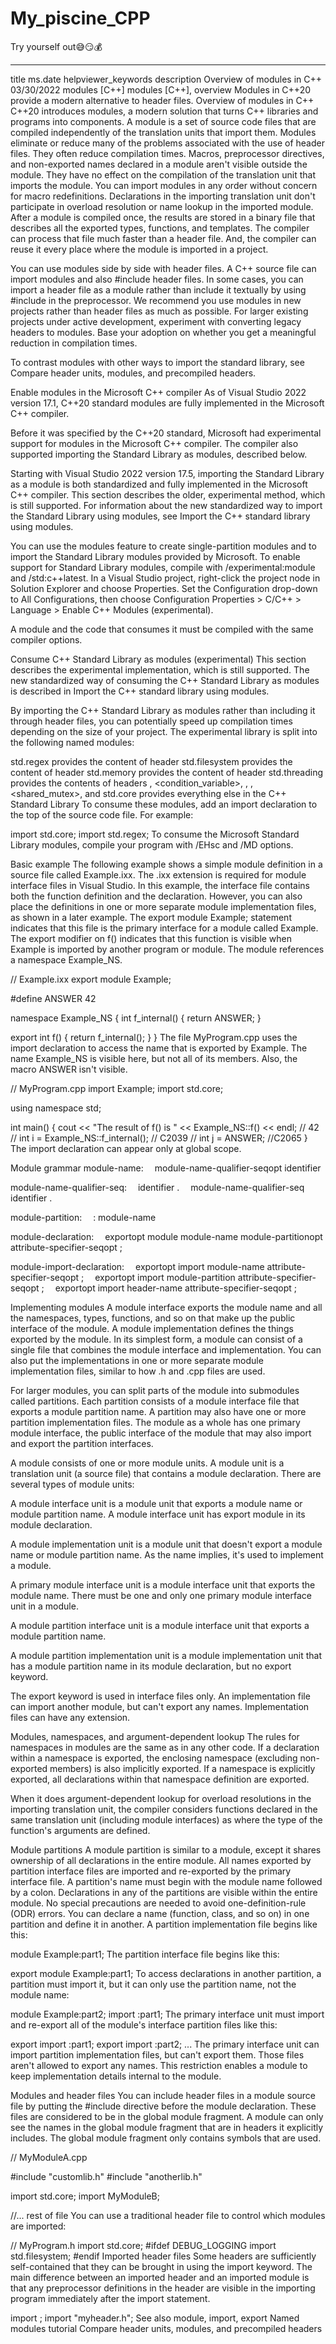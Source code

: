# My_piscine_CPP
Try yourself out😅😏💰
************************************************************************************************
title	ms.date	helpviewer_keywords	description
Overview of modules in C++
03/30/2022
modules [C++]
modules [C++], overview
Modules in C++20 provide a modern alternative to header files.
Overview of modules in C++
C++20 introduces modules, a modern solution that turns C++ libraries and programs into components. A module is a set of source code files that are compiled independently of the translation units that import them. Modules eliminate or reduce many of the problems associated with the use of header files. They often reduce compilation times. Macros, preprocessor directives, and non-exported names declared in a module aren't visible outside the module. They have no effect on the compilation of the translation unit that imports the module. You can import modules in any order without concern for macro redefinitions. Declarations in the importing translation unit don't participate in overload resolution or name lookup in the imported module. After a module is compiled once, the results are stored in a binary file that describes all the exported types, functions, and templates. The compiler can process that file much faster than a header file. And, the compiler can reuse it every place where the module is imported in a project.

You can use modules side by side with header files. A C++ source file can import modules and also #include header files. In some cases, you can import a header file as a module rather than include it textually by using #include in the preprocessor. We recommend you use modules in new projects rather than header files as much as possible. For larger existing projects under active development, experiment with converting legacy headers to modules. Base your adoption on whether you get a meaningful reduction in compilation times.

To contrast modules with other ways to import the standard library, see Compare header units, modules, and precompiled headers.

Enable modules in the Microsoft C++ compiler
As of Visual Studio 2022 version 17.1, C++20 standard modules are fully implemented in the Microsoft C++ compiler.

Before it was specified by the C++20 standard, Microsoft had experimental support for modules in the Microsoft C++ compiler. The compiler also supported importing the Standard Library as modules, described below.

Starting with Visual Studio 2022 version 17.5, importing the Standard Library as a module is both standardized and fully implemented in the Microsoft C++ compiler. This section describes the older, experimental method, which is still supported. For information about the new standardized way to import the Standard Library using modules, see Import the C++ standard library using modules.

You can use the modules feature to create single-partition modules and to import the Standard Library modules provided by Microsoft. To enable support for Standard Library modules, compile with /experimental:module and /std:c++latest. In a Visual Studio project, right-click the project node in Solution Explorer and choose Properties. Set the Configuration drop-down to All Configurations, then choose Configuration Properties > C/C++ > Language > Enable C++ Modules (experimental).

A module and the code that consumes it must be compiled with the same compiler options.

Consume C++ Standard Library as modules (experimental)
This section describes the experimental implementation, which is still supported. The new standardized way of consuming the C++ Standard Library as modules is described in Import the C++ standard library using modules.

By importing the C++ Standard Library as modules rather than including it through header files, you can potentially speed up compilation times depending on the size of your project. The experimental library is split into the following named modules:

std.regex provides the content of header <regex>
std.filesystem provides the content of header <filesystem>
std.memory provides the content of header <memory>
std.threading provides the contents of headers <atomic>, <condition_variable>, <future>, <mutex>, <shared_mutex>, and <thread>
std.core provides everything else in the C++ Standard Library
To consume these modules, add an import declaration to the top of the source code file. For example:

import std.core;
import std.regex;
To consume the Microsoft Standard Library modules, compile your program with /EHsc and /MD options.

Basic example
The following example shows a simple module definition in a source file called Example.ixx. The .ixx extension is required for module interface files in Visual Studio. In this example, the interface file contains both the function definition and the declaration. However, you can also place the definitions in one or more separate module implementation files, as shown in a later example. The export module Example; statement indicates that this file is the primary interface for a module called Example. The export modifier on f() indicates that this function is visible when Example is imported by another program or module. The module references a namespace Example_NS.

// Example.ixx
export module Example;

#define ANSWER 42

namespace Example_NS
{
   int f_internal() {
        return ANSWER;
      }

   export int f() {
      return f_internal();
   }
}
The file MyProgram.cpp uses the import declaration to access the name that is exported by Example. The name Example_NS is visible here, but not all of its members. Also, the macro ANSWER isn't visible.

// MyProgram.cpp
import Example;
import std.core;

using namespace std;

int main()
{
   cout << "The result of f() is " << Example_NS::f() << endl; // 42
   // int i = Example_NS::f_internal(); // C2039
   // int j = ANSWER; //C2065
}
The import declaration can appear only at global scope.

Module grammar
module-name:
 module-name-qualifier-seqopt identifier

module-name-qualifier-seq:
 identifier .
 module-name-qualifier-seq identifier .

module-partition:
 : module-name

module-declaration:
 exportopt module module-name module-partitionopt attribute-specifier-seqopt ;

module-import-declaration:
 exportopt import module-name attribute-specifier-seqopt ;
 exportopt import module-partition attribute-specifier-seqopt ;
 exportopt import header-name attribute-specifier-seqopt ;

Implementing modules
A module interface exports the module name and all the namespaces, types, functions, and so on that make up the public interface of the module. A module implementation defines the things exported by the module. In its simplest form, a module can consist of a single file that combines the module interface and implementation. You can also put the implementations in one or more separate module implementation files, similar to how .h and .cpp files are used.

For larger modules, you can split parts of the module into submodules called partitions. Each partition consists of a module interface file that exports a module partition name. A partition may also have one or more partition implementation files. The module as a whole has one primary module interface, the public interface of the module that may also import and export the partition interfaces.

A module consists of one or more module units. A module unit is a translation unit (a source file) that contains a module declaration. There are several types of module units:

A module interface unit is a module unit that exports a module name or module partition name. A module interface unit has export module in its module declaration.

A module implementation unit is a module unit that doesn't export a module name or module partition name. As the name implies, it's used to implement a module.

A primary module interface unit is a module interface unit that exports the module name. There must be one and only one primary module interface unit in a module.

A module partition interface unit is a module interface unit that exports a module partition name.

A module partition implementation unit is a module implementation unit that has a module partition name in its module declaration, but no export keyword.

The export keyword is used in interface files only. An implementation file can import another module, but can't export any names. Implementation files can have any extension.

Modules, namespaces, and argument-dependent lookup
The rules for namespaces in modules are the same as in any other code. If a declaration within a namespace is exported, the enclosing namespace (excluding non-exported members) is also implicitly exported. If a namespace is explicitly exported, all declarations within that namespace definition are exported.

When it does argument-dependent lookup for overload resolutions in the importing translation unit, the compiler considers functions declared in the same translation unit (including module interfaces) as where the type of the function's arguments are defined.

Module partitions
A module partition is similar to a module, except it shares ownership of all declarations in the entire module. All names exported by partition interface files are imported and re-exported by the primary interface file. A partition's name must begin with the module name followed by a colon. Declarations in any of the partitions are visible within the entire module. No special precautions are needed to avoid one-definition-rule (ODR) errors. You can declare a name (function, class, and so on) in one partition and define it in another. A partition implementation file begins like this:

module Example:part1;
The partition interface file begins like this:

export module Example:part1;
To access declarations in another partition, a partition must import it, but it can only use the partition name, not the module name:

module Example:part2;
import :part1;
The primary interface unit must import and re-export all of the module's interface partition files like this:

export import :part1;
export import :part2;
...
The primary interface unit can import partition implementation files, but can't export them. Those files aren't allowed to export any names. This restriction enables a module to keep implementation details internal to the module.

Modules and header files
You can include header files in a module source file by putting the #include directive before the module declaration. These files are considered to be in the global module fragment. A module can only see the names in the global module fragment that are in headers it explicitly includes. The global module fragment only contains symbols that are used.

// MyModuleA.cpp

#include "customlib.h"
#include "anotherlib.h"

import std.core;
import MyModuleB;

//... rest of file
You can use a traditional header file to control which modules are imported:

// MyProgram.h
import std.core;
#ifdef DEBUG_LOGGING
import std.filesystem;
#endif
Imported header files
Some headers are sufficiently self-contained that they can be brought in using the import keyword. The main difference between an imported header and an imported module is that any preprocessor definitions in the header are visible in the importing program immediately after the import statement.

import <vector>;
import "myheader.h";
See also
module, import, export
Named modules tutorial
Compare header units, modules, and precompiled headers
